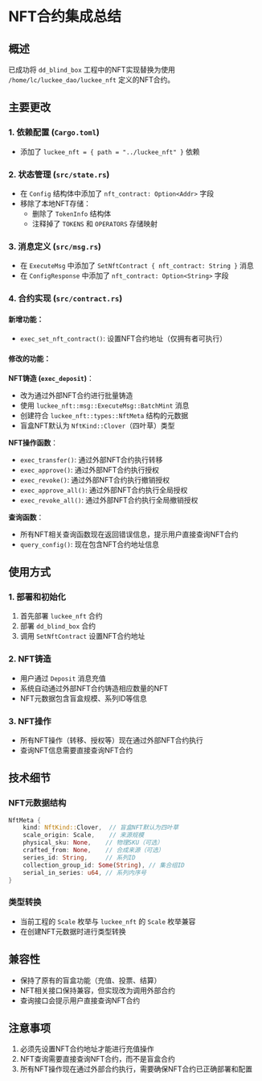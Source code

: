 # NFT合约集成总结

## 概述
已成功将 `dd_blind_box` 工程中的NFT实现替换为使用 `/home/lc/luckee_dao/luckee_nft` 定义的NFT合约。

## 主要更改

### 1. 依赖配置 (`Cargo.toml`)
- 添加了 `luckee_nft = { path = "../luckee_nft" }` 依赖

### 2. 状态管理 (`src/state.rs`)
- 在 `Config` 结构体中添加了 `nft_contract: Option<Addr>` 字段
- 移除了本地NFT存储：
  - 删除了 `TokenInfo` 结构体
  - 注释掉了 `TOKENS` 和 `OPERATORS` 存储映射

### 3. 消息定义 (`src/msg.rs`)
- 在 `ExecuteMsg` 中添加了 `SetNftContract { nft_contract: String }` 消息
- 在 `ConfigResponse` 中添加了 `nft_contract: Option<String>` 字段

### 4. 合约实现 (`src/contract.rs`)

#### 新增功能：
- `exec_set_nft_contract()`: 设置NFT合约地址（仅拥有者可执行）

#### 修改的功能：

**NFT铸造 (`exec_deposit`)**：
- 改为通过外部NFT合约进行批量铸造
- 使用 `luckee_nft::msg::ExecuteMsg::BatchMint` 消息
- 创建符合 `luckee_nft::types::NftMeta` 结构的元数据
- 盲盒NFT默认为 `NftKind::Clover`（四叶草）类型

**NFT操作函数**：
- `exec_transfer()`: 通过外部NFT合约执行转移
- `exec_approve()`: 通过外部NFT合约执行授权
- `exec_revoke()`: 通过外部NFT合约执行撤销授权
- `exec_approve_all()`: 通过外部NFT合约执行全局授权
- `exec_revoke_all()`: 通过外部NFT合约执行全局撤销授权

**查询函数**：
- 所有NFT相关查询函数现在返回错误信息，提示用户直接查询NFT合约
- `query_config()`: 现在包含NFT合约地址信息

## 使用方式

### 1. 部署和初始化
1. 首先部署 `luckee_nft` 合约
2. 部署 `dd_blind_box` 合约
3. 调用 `SetNftContract` 设置NFT合约地址

### 2. NFT铸造
- 用户通过 `Deposit` 消息充值
- 系统自动通过外部NFT合约铸造相应数量的NFT
- NFT元数据包含盲盒规模、系列ID等信息

### 3. NFT操作
- 所有NFT操作（转移、授权等）现在通过外部NFT合约执行
- 查询NFT信息需要直接查询NFT合约

## 技术细节

### NFT元数据结构
```rust
NftMeta {
    kind: NftKind::Clover,  // 盲盒NFT默认为四叶草
    scale_origin: Scale,    // 来源规模
    physical_sku: None,    // 物理SKU（可选）
    crafted_from: None,    // 合成来源（可选）
    series_id: String,     // 系列ID
    collection_group_id: Some(String), // 集合组ID
    serial_in_series: u64, // 系列内序号
}
```

### 类型转换
- 当前工程的 `Scale` 枚举与 `luckee_nft` 的 `Scale` 枚举兼容
- 在创建NFT元数据时进行类型转换

## 兼容性
- 保持了原有的盲盒功能（充值、投票、结算）
- NFT相关接口保持兼容，但实现改为调用外部合约
- 查询接口会提示用户直接查询NFT合约

## 注意事项
1. 必须先设置NFT合约地址才能进行充值操作
2. NFT查询需要直接查询NFT合约，而不是盲盒合约
3. 所有NFT操作现在通过外部合约执行，需要确保NFT合约已正确部署和配置
